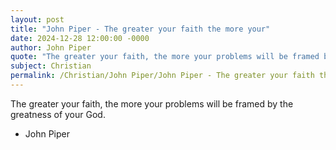 ```yaml
---
layout: post
title: "John Piper - The greater your faith the more your"
date: 2024-12-28 12:00:00 -0000
author: John Piper
quote: "The greater your faith, the more your problems will be framed by the greatness of your God."
subject: Christian
permalink: /Christian/John Piper/John Piper - The greater your faith the more your
---
```


The greater your faith, the more your problems will be framed by the greatness of your God.

- John Piper
